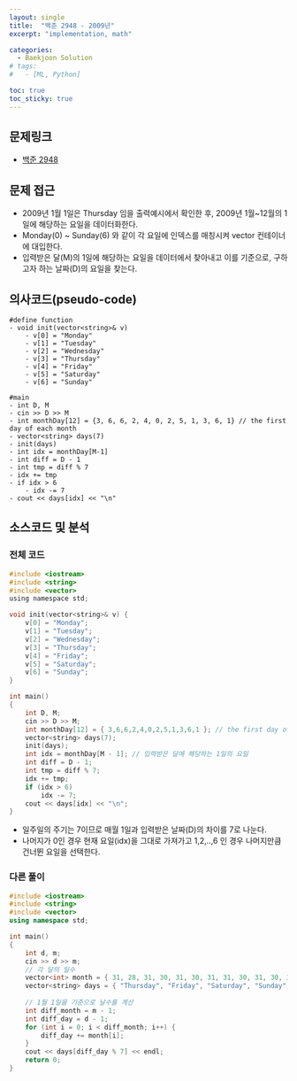 ```yaml
---
layout: single
title:  "백준 2948 - 2009년"
excerpt: "implementation, math"

categories:
  - Baekjoon Solution
# tags:
#   - [ML, Python]

toc: true
toc_sticky: true
---
```


## 문제링크

- [백준 2948](https://www.acmicpc.net/problem/2948)

## 문제 접근

- 2009년 1월 1일은 Thursday 임을 출력예시에서 확인한 후, 2009년 1월~12월의 1일에 해당하는 요일을 데이터화한다.
- Monday(0) ~ Sunday(6) 와 같이 각 요일에 인덱스를 매칭시켜 vector 컨테이너에 대입한다.
- 입력받은 달(M)의 1일에 해당하는 요일을 데이터에서 찾아내고 이를 기준으로, 구하고자 하는 날짜(D)의 요일을 찾는다.

## 의사코드(pseudo-code)

```
#define function
- void init(vector<string>& v)
	- v[0] = "Monday"
	- v[1] = "Tuesday"
	- v[2] = "Wednesday"
	- v[3] = "Thursday"
	- v[4] = "Friday"
	- v[5] = "Saturday"
	- v[6] = "Sunday"

#main
- int D, M
- cin >> D >> M
- int monthDay[12] = {3, 6, 6, 2, 4, 0, 2, 5, 1, 3, 6, 1} // the first day of each month
- vector<string> days(7)
- init(days)
- int idx = monthDay[M-1]
- int diff = D - 1
- int tmp = diff % 7
- idx += tmp
- if idx > 6
	- idx -= 7
- cout << days[idx] << "\n"
```

## 소스코드 및 분석

### 전체 코드

```c
#include <iostream>
#include <string>
#include <vector>
using namespace std;

void init(vector<string>& v) {
	v[0] = "Monday";
	v[1] = "Tuesday";
	v[2] = "Wednesday";
	v[3] = "Thursday";
	v[4] = "Friday";
	v[5] = "Saturday";
	v[6] = "Sunday";
}

int main()
{
	int D, M;
	cin >> D >> M;
	int monthDay[12] = { 3,6,6,2,4,0,2,5,1,3,6,1 }; // the first day of each month
	vector<string> days(7);
	init(days);
	int idx = monthDay[M - 1]; // 입력받은 달에 해당하는 1일의 요일
	int diff = D - 1;
	int tmp = diff % 7;
	idx += tmp;
	if (idx > 6)
		idx -= 7;
	cout << days[idx] << "\n";
}

```

- 일주일의 주기는 7이므로 매월 1일과 입력받은 날짜(D)의 차이를 7로 나눈다.
- 나머지가 0인 경우 현재 요일(idx)을 그대로 가져가고 1,2,..,6 인 경우 나머지만큼 건너뛴 요일을 선택한다.


### 다른 풀이
```c++
#include <iostream>
#include <string>
#include <vector>
using namespace std;

int main()
{
	int d, m;
	cin >> d >> m;
	// 각 달의 일수
	vector<int> month = { 31, 28, 31, 30, 31, 30, 31, 31, 30, 31, 30, 31 };
	vector<string> days = { "Thursday", "Friday", "Saturday", "Sunday", "Monday", "Tuesday", "Wednesday" };
	
	// 1월 1일을 기준으로 날수를 계산
	int diff_month = m - 1;
	int diff_day = d - 1;
	for (int i = 0; i < diff_month; i++) {
		diff_day += month[i];
	}
	cout << days[diff_day % 7] << endl;
	return 0;
}
```